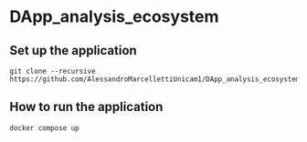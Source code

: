 ﻿# DApp_analysis_ecosystem


## Set up the application
```
git clone --recursive https://github.com/AlessandroMarcellettiUnicam1/DApp_analysis_ecosystem.git
```

## How to run the application
```
docker compose up
```




